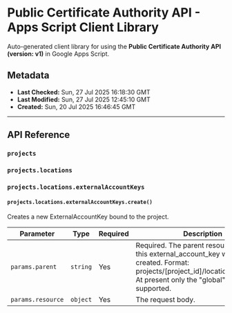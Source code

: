 # Public Certificate Authority API - Apps Script Client Library

Auto-generated client library for using the **Public Certificate Authority API (version: v1)** in Google Apps Script.

## Metadata

- **Last Checked:** Sun, 27 Jul 2025 16:18:30 GMT
- **Last Modified:** Sun, 27 Jul 2025 12:45:10 GMT
- **Created:** Sun, 20 Jul 2025 16:46:45 GMT



---

## API Reference

### `projects`

### `projects.locations`

### `projects.locations.externalAccountKeys`

#### `projects.locations.externalAccountKeys.create()`

Creates a new ExternalAccountKey bound to the project.

| Parameter | Type | Required | Description |
|---|---|---|---|
| `params.parent` | `string` | Yes | Required. The parent resource where this external_account_key will be created. Format: projects/[project_id]/locations/[location]. At present only the "global" location is supported. |
| `params.resource` | `object` | Yes | The request body. |